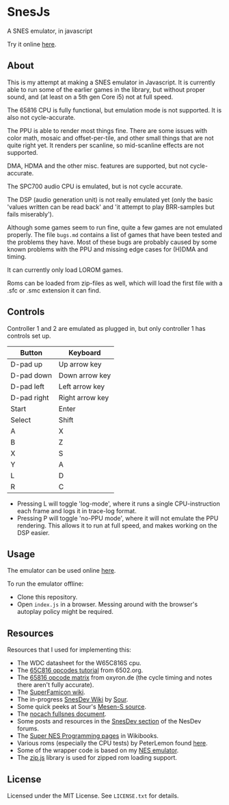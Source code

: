 # SnesJs
A SNES emulator, in javascript

Try it online [here](https://elzo-d.github.io/SnesJs/).

## About

This is my attempt at making a SNES emulator in Javascript. It is currently able to run some of the earlier games in the library, but without proper sound, and (at least on a 5th gen Core i5) not at full speed.

The 65816 CPU is fully functional, but emulation mode is not supported. It is also not cycle-accurate.

The PPU is able to render most things fine. There are some issues with color math, mosaic and offset-per-tile, and other small things that are not quite right yet. It renders per scanline, so mid-scanline effects are not supported.

DMA, HDMA and the other misc. features are supported, but not cycle-accurate.

The SPC700 audio CPU is emulated, but is not cycle accurate.

The DSP (audio generation unit) is not really emulated yet (only the basic 'values written can be read back' and 'it attempt to play BRR-samples but fails miserably').

Although some games seem to run fine, quite a few games are not emulated properly. The file `bugs.md` contains a list of games that have been tested and the problems they have. Most of these bugs are probably caused by some known problems with the PPU and missing edge cases for (H)DMA and timing.

It can currently only load LOROM games.

Roms can be loaded from zip-files as well, which will load the first file with a .sfc or .smc extension it can find.

## Controls

Controller 1 and 2 are emulated as plugged in, but only controller 1 has controls set up.

| Button      | Keyboard        |
| ----------- | --------------- |
| D-pad up    | Up arrow key    |
| D-pad down  | Down arrow key  |
| D-pad left  | Left arrow key  |
| D-pad right | Right arrow key |
| Start       | Enter           |
| Select      | Shift           |
| A           | X               |
| B           | Z               |
| X           | S               |
| Y           | A               |
| L           | D               |
| R           | C               |

- Pressing L will toggle 'log-mode', where it runs a single CPU-instruction each frame and logs it in trace-log format.
- Pressing P will toggle 'no-PPU mode', where it will not emulate the PPU rendering. This allows it to run at full speed, and makes working on the DSP easier.

## Usage

The emulator can be used online [here](https://elzo-d.github.io/SnesJs/).

To run the emulator offline:
- Clone this repository.
- Open `index.js` in a browser. Messing around with the browser's autoplay policy might be required.

## Resources

Resources that I used for implementing this:

- The WDC datasheet for the W65C816S cpu.
- The [65C816 opcodes tutorial](http://6502.org/tutorials/65c816opcodes.html) from 6502.org.
- The [65816 opcode matrix](http://www.oxyron.de/html/opcodes816.html) from oxyron.de (the cycle timing and notes there aren't fully accurate).
- The [SuperFamicon wiki](https://wiki.superfamicom.org).
- The in-progress [SnesDev Wiki](https://snesdev.mesen.ca/wiki/index.php?title=Main_Page) by [Sour](https://github.com/SourMesen).
- Some quick peeks at Sour's [Mesen-S source](https://github.com/SourMesen/Mesen-S).
- The [nocach fullsnes document](https://problemkaputt.de/fullsnes.txt).
- Some posts and resources in the [SnesDev section](https://forums.nesdev.com/viewforum.php?f=12) of the NesDev forums.
- The [Super NES Programming pages](https://en.wikibooks.org/wiki/Super_NES_Programming) in Wikibooks.
- Various roms (especially the CPU tests) by PeterLemon found [here](https://github.com/PeterLemon/SNES).
- Some of the wrapper code is based on my [NES emulator](https://github.com/elzo-d/NesJs).
- The [zip.js](https://gildas-lormeau.github.io/zip.js/) library is used for zipped rom loading support.

## License

Licensed under the MIT License. See `LICENSE.txt` for details.
